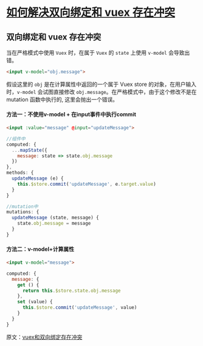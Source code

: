 # [如何解决双向绑定和 vuex 存在冲突](https://github.com/Twlig/issuesBlog/issues/46)

## 双向绑定和 vuex 存在冲突

当在严格模式中使用 `Vuex` 时，在属于 `Vuex` 的 `state` 上使用 `v-model` 会导致出错。

```html
<input v-model="obj.message">
```

假设这里的 `obj` 是在计算属性中返回的一个属于 Vuex store 的对象，在用户输入时，`v-model` 会试图直接修改 `obj.message`。在严格模式中，由于这个修改不是在 mutation 函数中执行的, 这里会抛出一个错误。



#### 方法一：不使用v-model + 在input事件中执行commit

```html
<input :value="message" @input="updateMessage">
```

```javascript
//组件中
computed: {
  ...mapState({
    message: state => state.obj.message
  })
},
methods: {
  updateMessage (e) {
    this.$store.commit('updateMessage', e.target.value)
  }
}

//mutation中
mutations: {
  updateMessage (state, message) {
    state.obj.message = message
  }
}
```



#### 方法二：v-model+计算属性

```html
<input v-model="message">
```

```javascript
computed: {
  message: {
    get () {
      return this.$store.state.obj.message
    },
    set (value) {
      this.$store.commit('updateMessage', value)
    }
  }
}
```

原文：[vuex和双向绑定存在冲突](https://www.cnblogs.com/vickylinj/p/14375600.html)